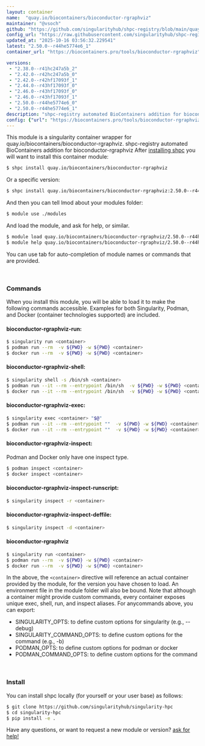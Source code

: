 ```yaml
---
layout: container
name:  "quay.io/biocontainers/bioconductor-rgraphviz"
maintainer: "@vsoch"
github: "https://github.com/singularityhub/shpc-registry/blob/main/quay.io/biocontainers/bioconductor-rgraphviz/container.yaml"
config_url: "https://raw.githubusercontent.com/singularityhub/shpc-registry/main/quay.io/biocontainers/bioconductor-rgraphviz/container.yaml"
updated_at: "2025-10-16 03:56:32.229541"
latest: "2.50.0--r44he5774e6_1"
container_url: "https://biocontainers.pro/tools/bioconductor-rgraphviz"

versions:
 - "2.38.0--r41hc247a5b_2"
 - "2.42.0--r42hc247a5b_0"
 - "2.42.0--r42hf17093f_1"
 - "2.44.0--r43hf17093f_0"
 - "2.46.0--r43hf17093f_0"
 - "2.46.0--r43hf17093f_1"
 - "2.50.0--r44he5774e6_0"
 - "2.50.0--r44he5774e6_1"
description: "shpc-registry automated BioContainers addition for bioconductor-rgraphviz"
config: {"url": "https://biocontainers.pro/tools/bioconductor-rgraphviz", "maintainer": "@vsoch", "description": "shpc-registry automated BioContainers addition for bioconductor-rgraphviz", "latest": {"2.50.0--r44he5774e6_1": "sha256:6eb9a873633b8e124f6daa0709159ddb508df48bc7f8d856071beeabe4722893"}, "tags": {"2.38.0--r41hc247a5b_2": "sha256:2d2512cf75e01304b658f482c1c3841026a1bf9c9bc963e691e3feac7cb3b3ac", "2.42.0--r42hc247a5b_0": "sha256:792360962162c82790ee0c174648b3ae703b74bdbd54228413f5d9fdd53c725d", "2.42.0--r42hf17093f_1": "sha256:497ba00f705e93f8b8b507858099f9c14925a9811e89c6c0418c2e38562cab2e", "2.44.0--r43hf17093f_0": "sha256:af49a7cfc7a86130c7809ccd441c986390e5e9bf3a712b195b5bcf45fd9ee0c2", "2.46.0--r43hf17093f_0": "sha256:f251c0350127dcacd3f1a85868fb3828f6ab83c457e8008ca71df55a229113d8", "2.46.0--r43hf17093f_1": "sha256:8ee7e3e7ff3112405d169d6955ce926b2e01ada28408907e1ea2e05d7ff28142", "2.50.0--r44he5774e6_0": "sha256:080af9b6225479a50c01f1f68008a3a370a70780ecc2feff4a72738a50d4d633", "2.50.0--r44he5774e6_1": "sha256:6eb9a873633b8e124f6daa0709159ddb508df48bc7f8d856071beeabe4722893"}, "docker": "quay.io/biocontainers/bioconductor-rgraphviz"}
---
```


This module is a singularity container wrapper for quay.io/biocontainers/bioconductor-rgraphviz.
shpc-registry automated BioContainers addition for bioconductor-rgraphviz
After [installing shpc](#install) you will want to install this container module:


```bash
$ shpc install quay.io/biocontainers/bioconductor-rgraphviz
```

Or a specific version:

```bash
$ shpc install quay.io/biocontainers/bioconductor-rgraphviz:2.50.0--r44he5774e6_1
```

And then you can tell lmod about your modules folder:

```bash
$ module use ./modules
```

And load the module, and ask for help, or similar.

```bash
$ module load quay.io/biocontainers/bioconductor-rgraphviz/2.50.0--r44he5774e6_1
$ module help quay.io/biocontainers/bioconductor-rgraphviz/2.50.0--r44he5774e6_1
```

You can use tab for auto-completion of module names or commands that are provided.

<br>

### Commands

When you install this module, you will be able to load it to make the following commands accessible.
Examples for both Singularity, Podman, and Docker (container technologies supported) are included.

#### bioconductor-rgraphviz-run:

```bash
$ singularity run <container>
$ podman run --rm  -v ${PWD} -w ${PWD} <container>
$ docker run --rm  -v ${PWD} -w ${PWD} <container>
```

#### bioconductor-rgraphviz-shell:

```bash
$ singularity shell -s /bin/sh <container>
$ podman run --it --rm --entrypoint /bin/sh  -v ${PWD} -w ${PWD} <container>
$ docker run --it --rm --entrypoint /bin/sh  -v ${PWD} -w ${PWD} <container>
```

#### bioconductor-rgraphviz-exec:

```bash
$ singularity exec <container> "$@"
$ podman run --it --rm --entrypoint ""  -v ${PWD} -w ${PWD} <container> "$@"
$ docker run --it --rm --entrypoint ""  -v ${PWD} -w ${PWD} <container> "$@"
```

#### bioconductor-rgraphviz-inspect:

Podman and Docker only have one inspect type.

```bash
$ podman inspect <container>
$ docker inspect <container>
```

#### bioconductor-rgraphviz-inspect-runscript:

```bash
$ singularity inspect -r <container>
```

#### bioconductor-rgraphviz-inspect-deffile:

```bash
$ singularity inspect -d <container>
```



#### bioconductor-rgraphviz

```bash
$ singularity run <container>
$ podman run --rm  -v ${PWD} -w ${PWD} <container>
$ docker run --rm  -v ${PWD} -w ${PWD} <container>
```


In the above, the `<container>` directive will reference an actual container provided
by the module, for the version you have chosen to load. An environment file in the
module folder will also be bound. Note that although a container
might provide custom commands, every container exposes unique exec, shell, run, and
inspect aliases. For anycommands above, you can export:

 - SINGULARITY_OPTS: to define custom options for singularity (e.g., --debug)
 - SINGULARITY_COMMAND_OPTS: to define custom options for the command (e.g., -b)
 - PODMAN_OPTS: to define custom options for podman or docker
 - PODMAN_COMMAND_OPTS: to define custom options for the command

<br>

### Install

You can install shpc locally (for yourself or your user base) as follows:

```bash
$ git clone https://github.com/singularityhub/singularity-hpc
$ cd singularity-hpc
$ pip install -e .
```

Have any questions, or want to request a new module or version? [ask for help!](https://github.com/singularityhub/singularity-hpc/issues)
